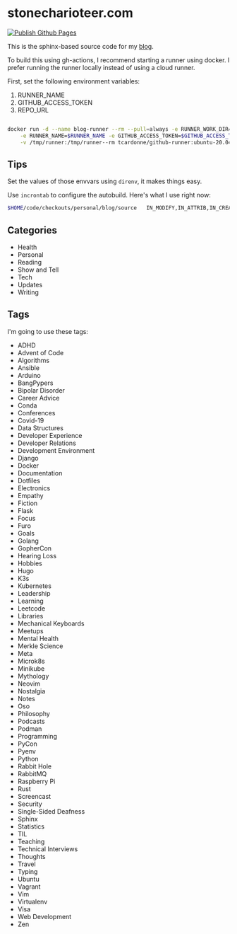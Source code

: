 # stonecharioteer.com

[![Publish Github Pages](https://github.com/stonecharioteer/blog/actions/workflows/gh-pages.yml/badge.svg)](https://github.com/stonecharioteer/blog/actions/workflows/gh-pages.yml)

This is the sphinx-based source code for my [blog](https://stonecharioteer.com).

To build this using gh-actions, I recommend starting a runner using docker. I
prefer running the runner locally instead of using a cloud runner.

First, set the following environment variables:

1. RUNNER_NAME
2. GITHUB_ACCESS_TOKEN
3. REPO_URL

```bash

docker run -d --name blog-runner --rm --pull=always -e RUNNER_WORK_DIR=/tmp/runner/ \
    -e RUNNER_NAME=$RUNNER_NAME -e GITHUB_ACCESS_TOKEN=$GITHUB_ACCESS_TOKEN -e RUNNER_REPOSITORY_URL=$REPO_URL \
    -v /tmp/runner:/tmp/runner--rm tcardonne/github-runner:ubuntu-20.04
```

## Tips

Set the values of those envvars using `direnv`, it makes things easy.

Use `incrontab` to configure the autobuild. Here's what I use right now:

```bash
$HOME/code/checkouts/personal/blog/source	IN_MODIFY,IN_ATTRIB,IN_CREATE,IN_DELETE,IN_MOVE	/usr/bin/bash $HOME/code/checkouts/personal/blog/build.sh $@/$#
```


## Categories

- Health
- Personal
- Reading
- Show and Tell
- Tech
- Updates
- Writing

## Tags

I'm going to use these tags:

- ADHD
- Advent of Code
- Algorithms
- Ansible
- Arduino
- BangPypers
- Bipolar Disorder
- Career Advice
- Conda
- Conferences
- Covid-19
- Data Structures
- Developer Experience
- Developer Relations
- Development Environment
- Django
- Docker
- Documentation
- Dotfiles
- Electronics
- Empathy
- Fiction
- Flask
- Focus
- Furo
- Goals
- Golang
- GopherCon
- Hearing Loss
- Hobbies
- Hugo
- K3s
- Kubernetes
- Leadership
- Learning
- Leetcode
- Libraries
- Mechanical Keyboards
- Meetups
- Mental Health
- Merkle Science
- Meta
- Microk8s
- Minikube
- Mythology
- Neovim
- Nostalgia
- Notes
- Oso
- Philosophy
- Podcasts
- Podman
- Programming
- PyCon
- Pyenv
- Python
- Rabbit Hole
- RabbitMQ
- Raspberry Pi
- Rust
- Screencast
- Security
- Single-Sided Deafness
- Sphinx
- Statistics
- TIL
- Teaching
- Technical Interviews
- Thoughts
- Travel
- Typing
- Ubuntu
- Vagrant
- Vim
- Virtualenv
- Visa
- Web Development
- Zen
